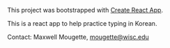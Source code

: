 This project was bootstrapped with [Create React App](https://github.com/facebook/create-react-app).

This is a react app to help practice typing in Korean.

Contact: Maxwell Mougette, mougette@wisc.edu
